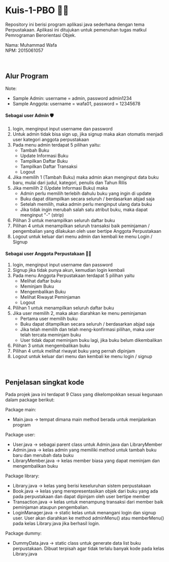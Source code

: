 # Kuis-1-PBO 👨‍💻

Repository ini berisi program aplikasi java sederhana dengan tema Perpustakaan. Aplikasi ini ditujukan untuk pemenuhan tugas matkul Pemrograman Berorientasi Objek.

Nama: Muhammad Wafa
<br>
NPM: 2015061057

<br>

## Alur Program
Note: 
- Sample Admin: username = admin, password admin1234
- Sample Anggota: username = wafa01, password = 12345678 


#### Sebagai user Admin 🛡️
1. login, menginput input username dan password
2. Untuk admin tidak bisa sign up, jika signup maka akan otomatis menjadi user kategori anggota perpustakaan
3. Pada menu admin terdapat 5 pilihan yaitu:
    - Tambah Buku
    - Update Informasi Buku
    - Tampilkan Daftar Buku
    - Tampilkan Daftar Transaksi
    - Logout 
5. Jika memilih 1 (Tambah Buku) maka admin akan menginput data buku baru, mulai dari judul, kategori, penulis dan Tahun Rilis
6. Jika memilih 2 (Update Informasi Buku) maka 
    - Admin perlu memilih terlebih dahulu buku yang ingin di update
    - Buku dapat ditampilkan secara seluruh / berdasarkan abjad saja
    - Setelah memilih, maka admin perlu menginput ulang data buku
    - Jika tidak ingin merubah salah satu atribut buku, maka dapat menginput "-" (strip)
7. Pilihan 3 untuk menampilkan seluruh daftar buku
8. Pilihan 4 untuk menampilkan seluruh transaksi baik peminjaman / pengembalian yang dilakukan oleh user bertipe Anggota Perpustakaan
9. Logout untuk keluar dari menu admin dan kembali ke menu Login / Signup


#### Sebagai user Anggota Perpustakaan 👨‍🎓
1. login, menginput input username dan password
2. Signup jika tidak punya akun, kemudian login kembali
3. Pada menu Anggota Perpustakaan terdapat 5 pilihan yaitu
    - Melihat daftar buku
    - Meminjam Buku
    - Mengembalikan Buku
    - Melihat Riwayat Peminjaman
    - Logout
4. Pilihan 1 untuk menampilkan seluruh daftar buku
5. Jika user memilih 2, maka akan diarahkan ke menu peminjaman
    - Pertama user memilih buku
    - Buku dapat ditampilkan secara seluruh / berdasarkan abjad saja
    - Jika telah memilih dan telah meng-konfirmasi pilihan, maka user telah tercata meminjam buku
    - User tidak dapat meminjam buku lagi, jika buku belum dikembalikan
6. Pilihan 3 untuk mengembalikan buku
7. Pilihan 4 untuk melihat riwayat buku yang pernah dipinjam
8. Logout untuk keluar dari menu dan kembali ke menu login / signup

<br>

## Penjelasan singkat kode 
Pada projek java ini terdapat 9 Class yang dikelompokkan sesuai kegunaan dalam package berikut:

Package main:

- Main.java -> tempat dimana main method berada untuk menjalankan program

Package user:

- User.java -> sebagai parent class untuk Admin.java dan LibraryMember
- Admin.java -> kelas admin yang memiliki method untuk tambah buku baru dan merubah data buku
- LibraryMember.java -> kelas member biasa yang dapat meminjam dan mengembalikan buku


Package library:

- Library.java -> kelas yang berisi keseluruhan sistem perpustakaan
- Book.java -> kelas yang merepresentasikan objek dari buku yang ada pada perpustakaan dan dapat dipinjam oleh user bertipe member
- Transaction.java -> kelas untuk menampung transaksi dari member baik peminjaman ataupun pengembalian.
- LoginManager.java -> static kelas untuk menangani login dan signup user. User akan diarahkan ke method adminMenu() atau memberMenu() pada kelas Library.java jika berhasil login.

Package dummy:

- DummyData.java -> static class untuk generate data list buku perpustakaan. Dibuat terpisah agar tidak terlalu banyak kode pada kelas Library.java
